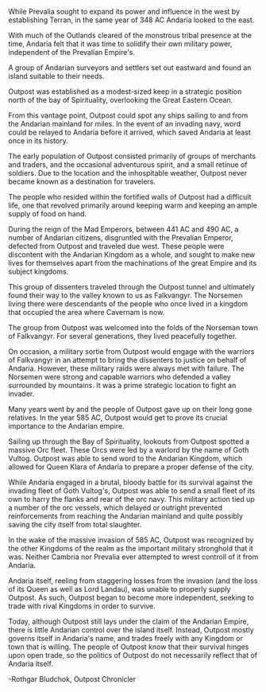 While Prevalia sought to expand
its power and influence in the
west by establishing Terran, in the
same year of 348 AC Andaria
looked to the east.

With much of the Outlands cleared
of the monstrous tribal presence
at the time, Andaria felt that it
was time to solidify their own
military power, independent of
the Prevalian Empire's.

A group of Andarian surveyors and
settlers set out eastward and found
an island suitable to their needs.









Outpost was established as
a modest-sized keep in a
strategic position north of the
bay of Spirituality, overlooking
the Great Eastern Ocean.

From this vantage point, Outpost
could spot any ships sailing to
and from the Andarian mainland
for miles. In the event of an
invading navy, word could be
relayed to Andaria before it
arrived, which saved Andaria
at least once in its history.











The early population of Outpost
consisted primarily of groups
of merchants and traders, and
the occasional adventurous
spirit, and a small retinue of
soldiers. Due to the location
and the inhospitable weather,
Outpost never became known
as a destination for travelers.

The people who resided within
the fortified walls of Outpost had
a difficult life, one that revolved
primarily around keeping warm
and keeping an ample supply of
food on hand.










During the reign of the Mad
Emperors, between 441 AC and
490 AC, a number of Andarian
citizens, disgruntled with the
Prevalian Emperor, defected
from Outpost and traveled
due west. These people were
discontent with the Andarian
Kingdom as a whole, and sought
to make new lives for themselves
apart from the machinations
of the great Empire and its
subject kingdoms.












This group of dissenters traveled
through the Outpost tunnel
and ultimately found their way
to the valley known to us as
Falkvangyr. The Norsemen living
there were descendants of the
people who once lived in a
kingdom that occupied the area
where Cavernam is now.

The group from Outpost was welcomed
into the folds of the Norseman
town of Falkvangyr. For several
generations, they lived peacefully
together.










On occasion, a military sortie
from Outpost would engage with
the warriors of Falkvangyr
in an attempt to bring the
dissenters to justice on
behalf of Andaria. However,
these military raids were always
met with failure. The Norsemen
were strong and capable warriors
who defended a valley surrounded
by mountains. It was a prime
strategic location to fight
an invader.












Many years went by and the people
of Outpost gave up on their long
gone relatives. In the year 585 AC,
Outpost would get to prove its
crucial importance to the
Andarian empire.

Sailing up through the Bay of
Spirituality, lookouts from Outpost
spotted a massive Orc fleet. These
Orcs were led by a warlord by the
name of Goth Vultog. Outpost
was able to send word to the
Andarian Kingdom, which allowed
for Queen Klara of Andaria to
prepare a proper defense of the city.









While Andaria engaged in a brutal,
bloody battle for its survival
against the invading fleet of Goth
Vultog's, Outpost was able to
send a small fleet of its own to
harry the flanks and rear of the
orc navy. This military action
tied up a number of the orc
vessels, which delayed or outright
prevented reinforcements from
reaching the Andarian mainland
and quite possibly saving the city
itself from total slaughter.












In the wake of the massive invasion
of 585 AC, Outpost was recognized
by the other Kingdoms of the realm
as the important military stronghold
that it was. Neither Cambria
nor Prevalia ever attempted to
wrest controll of it from Andaria.

Andaria itself, reeling from staggering
losses from the invasion (and the loss
of its Queen as well as Lord Landau),
was unable to properly supply
Outpost. As such, Outpost began to
become more independent, seeking
to trade with rival Kingdoms in order
to survive.









Today, although Outpost still lays
under the claim of the Andarian
Empire, there is little Andarian
control over the island itself.
Instead, Outpost mostly governs
itself in Andaria's name, and
trades freely with any Kingdom
or town that is willing. The
people of Outpost know that
their survival hinges upon
open trade, so the politics
of Outpost do not necessarily
reflect that of Andaria itself.

-Rothgar Bludchok, Outpost Chronicler
